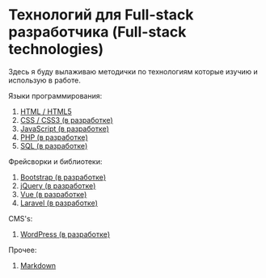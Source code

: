 # Технологий для Full-stack разработчика (Full-stack technologies)

Здесь я буду вылаживаю методички по технологиям которые изучию и использую в работе.

Языки программирования:
  1. [HTML / HTML5](HTML)
  2. [CSS / CSS3 (в разработке)]()
  3. [JavaScript (в разработке)]()
  4. [PHP (в разработке)]()
  5. [SQL (в разработке)]()

Фрейсворки и библиотеки:
  1. [Bootstrap (в разработке)]()
  2. [jQuery (в разработке)]()
  3. [Vue (в разработке)]()
  4. [Laravel (в разработке)]()
  
CMS's:
  1. [WordPress (в разработке)]()

Прочее:
 1. [Markdown]()

